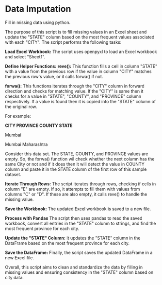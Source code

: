 # Data Imputation
Fill in missing data using python. 

The purpose of this script is to fill missing values in an Excel sheet and update the "STATE" column based on the most frequent values associated with each "CITY". The script performs the following tasks:

**Load Excel Workbook:** The script uses openpyxl to load an Excel workbook and select "Sheet1".

**Define Helper Functions:**
**reve():** This function fills a cell in column "STATE" with a value from the previous row if the value in column "CITY" matches the previous row's value, or it calls forwa() if not.

**forwa():** This functions iterates through the "CITY" column in forward direction and checks for matching value. If the "CITY" is same then it checks for a value in "STATE", "COUNTY", and "PROVINCE" column respectively. If a value is found then it is copied into the "STATE" column of the original row.
  
For example:

**CITY           PROVINCE            COUNTY         STATE**

Mumbai

Mumbai            Maharashtra
        
Consider this data set. The STATE, COUNTY, and PROVINCE values are empty. So, the forwa() function wil check whether the next column has the same City or not and if it does then it will detect the value in COUNTY column and paste it in the STATE column of the first row of this sample dataset.


**Iterate Through Rows:** The script iterates through rows, checking if cells in column "E" are empty. If so, it attempts to fill them with values from columns "C" or "D". If these are also empty, it calls reve() to handle the missing value.

**Save the Workbook:** The updated Excel workbook is saved to a new file.

**Process with Pandas** The script then uses pandas to read the saved workbook, convert all entries in the "STATE" column to strings, and find the most frequent province for each city.

**Update the "STATE" Column:** It updates the "STATE" column in the DataFrame based on the most frequent province for each city.

**Save the DataFrame:** Finally, the script saves the updated DataFrame in a new Excel file.

Overall, this script aims to clean and standardize the data by filling in missing values and ensuring consistency in the "STATE" column based on city data.
